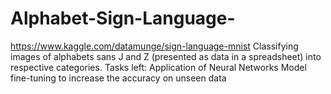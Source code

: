 # Alphabet-Sign-Language-
https://www.kaggle.com/datamunge/sign-language-mnist
Classifying images of alphabets sans J and Z (presented as data in a spreadsheet) into respective categories. 
Tasks left:
Application of Neural Networks 
Model fine-tuning to increase the accuracy on unseen data 
